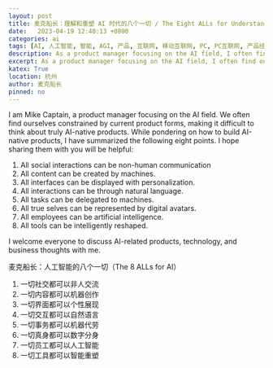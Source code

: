 ```yaml
---
layout: post
title: 麦克船长：理解和重塑 AI 时代的八个一切 / The Eight ALLs for Understanding and Shaping the AI Era
date:   2023-04-19 12:40:13 +0800
categories: ai
tags: [AI, 人工智能, 智能, AGI, 产品, 互联网, 移动互联网, PC, PC互联网, 产品经理, 消费, 消费互联网, 商业, 巨头, 创业, killer app, app, mobile, internet, social media, social networks, SNS, 本地生活, 远场, 近场]
description: As a product manager focusing on the AI field, I often find ourselves constrained by current product forms, making it difficult to think about truly AI-native products. While pondering on how to build AI-native products, I have summarized the following eight points.
excerpt: As a product manager focusing on the AI field, I often find ourselves constrained by current product forms, making it difficult to think about truly AI-native products. While pondering on how to build AI-native products, I have summarized the following eight points.
katex: True
location: 杭州
author: 麦克船长
pinned: no
---
```


I am Mike Captain, a product manager focusing on the AI field. We often find ourselves constrained by current product forms, making it difficult to think about truly AI-native products. While pondering on how to build AI-native products, I have summarized the following eight points. I hope sharing them with you will be helpful:

1. All social interactions can be non-human communication
2. All content can be created by machines.
3. All interfaces can be displayed with personalization.
4. All interactions can be through natural language.
5. All tasks can be delegated to machines.
6. All true selves can be represented by digital avatars.
7. All employees can be artificial intelligence.
8. All tools can be intelligently reshaped.

I welcome everyone to discuss AI-related products, technology, and business thoughts with me.

麦克船长：人工智能的八个一切（The 8 ALLs for AI）

1. 一切社交都可以非人交流
2. 一切内容都可以机器创作
3. 一切界面都可以个性展现
4. 一切交互都可以自然语言
5. 一切事务都可以机器代劳
6. 一切真身都可以数字分身
7. 一切员工都可以人工智能
8. 一切工具都可以智能重塑